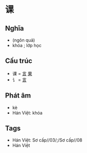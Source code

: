 # 课

## Nghĩa

* (ngôn quả)
* khóa ; lớp học

## Cấu trúc
* 课 = [言](言.md) [果](果.md)
* 讠 = [言](言.md)

## Phát âm

* kè
* Hán Việt: khóa

## Tags
* Hán Việt: Sơ cấp//03/;/Sơ cấp//08
* Hán Việt

<script>window.HANZI_FIELD='课';</script>
